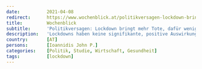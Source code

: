 ```yaml
---
date:          2021-04-08
redirect:      https://www.wochenblick.at/politikversagen-lockdown-bringt-mehr-tote-dafuer-weniger-arbeitsplaetze/
title:         Wochenblick
subtitle:      'Politikversagen: Lockdown bringt mehr Tote, dafür weniger Arbeitsplätze'
description:   'Lockdowns haben keine signifikante, positive Auswirkung auf Corona-Zahlen. Eine neue Studie untersucht die politischen und wirtschaftlichen Folgen der Lockdown-Politik.'
country:       [AT]
persons:       [Ioannidis John P.]
categories:    [Politik, Studie, Wirtschaft, Gesundheit]
tags:          [lockdown]
---
```

